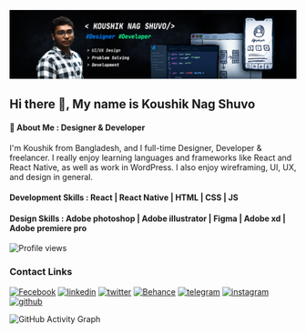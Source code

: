 ![Designer & Developer](https://github.com/koushiknagshuvo/koushiknagshuvo/blob/master/koushik%20new%20banar.jpg?raw=true)

## Hi there 👋, My name is Koushik Nag Shuvo
#### 🚀 About Me : Designer & Developer

I'm Koushik from Bangladesh, and I full-time Designer, Developer & freelancer. I really enjoy learning languages and frameworks like React and React Native, as well as work in WordPress. I also enjoy wireframing, UI, UX, and design in general.

#### Development Skills : React | React Native | HTML | CSS | JS
#### Design  Skills : Adobe photoshop | Adobe illustrator | Figma | Adobe xd | Adobe premiere pro

![Profile views](https://gpvc.arturio.dev/koushiknagshuvo)  
### Contact Links
[![Fecebook](https://img.shields.io/badge/facebook-1877F2?style=for-the-badge&logo=facebook&logoColor=white)](https://www.facebook.com/koushiknag.shuvo)
[![linkedin](https://img.shields.io/badge/linkedin-0A66C2?style=for-the-badge&logo=linkedin&logoColor=white)](https://www.linkedin.com/in/koushik-nag-shuvo-bb46a4196/)
[![twitter](https://img.shields.io/badge/twitter-1DA1F2?style=for-the-badge&logo=twitter&logoColor=white)](https://twitter.com/KoushikShuvo5)
[![Behance](https://img.shields.io/badge/Behance-004BBE?style=for-the-badge&logo=Behance&logoColor=white)](https://www.behance.net/koushiknag)
[![telegram](https://img.shields.io/badge/telegram-1877F2?style=for-the-badge&logo=telegram&logoColor=white)](https://web.telegram.org/#/im?p=u777000_2419912564689948202)
[![instagram](https://img.shields.io/badge/instagram-E4405F?style=for-the-badge&logo=instagram&logoColor=white)](https://www.instagram.com/koushik1512971/?hl=en)
[![github](https://img.shields.io/badge/github-24292E?style=for-the-badge&logo=github&logoColor=white)](https://github.com/koushiknagshuvo)


![GitHub Activity Graph](https://activity-graph.herokuapp.com/graph?username=koushiknagshuvo) 






